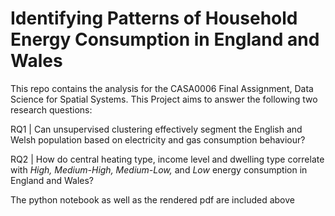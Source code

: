 # Identifying Patterns of Household Energy Consumption in England and Wales

This repo contains the analysis for the CASA0006 Final Assignment, Data Science for Spatial Systems. This Project aims to answer the following two research questions: 

RQ1 | Can unsupervised clustering effectively segment the English and Welsh population based on electricity and gas consumption behaviour?

RQ2 | How do central heating type, income level and dwelling type correlate with *High, Medium-High, Medium-Low,* and *Low* energy consumption in England and Wales?

The python notebook as well as the rendered pdf are included above
